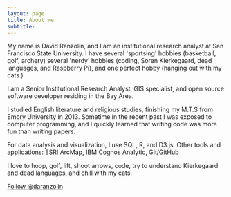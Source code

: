```yaml
---
layout: page
title: About me
subtitle: 
---
```


My name is David Ranzolin, and I am an institutional research analyst at San Francisco State University. I have several 'sportsing' hobbies (basketball, golf, archery)
several 'nerdy' hobbies (coding, Soren Kierkegaard, dead languages, and Raspberry Pi), and one perfect hobby (hanging out with my cats.)  

<p class="about-text">
<span class="fa fa-briefcase about-icon"></span>
  I am a Senior Institutional Research Analyst, GIS specialist, and open source software developer residing in the Bay Area. 
  </p>
  
<p class="about-text">
<span class="fa fa-graduation-cap about-icon"></span>
I studied English literature and religious studies, finishing my M.T.S from Emory University in 2013. Sometime in the recent past I was exposed to computer programming, and I quickly learned that writing code was more fun than writing papers. 
</p>

<p class="about-text">
<span class="fa fa-code about-icon"></span>
For data analysis and visualization, I use SQL, R, and D3.js. Other tools and applications: ESRI ArcMap, IBM Cognos Analytic, Git/GitHub  
</p>

<p class="about-text">
<span class="fa fa-heart about-icon"></span>
I love to hoop, golf, lift, shoot arrows, code, try to understand Kierkegaard and dead languages, and chill with my cats.
</p>


<a href="https://twitter.com/daranzolin?ref_src=twsrc%5Etfw" class="twitter-follow-button" data-size="large" data-show-count="false">Follow @daranzolin</a><script async src="https://platform.twitter.com/widgets.js" charset="utf-8"></script>